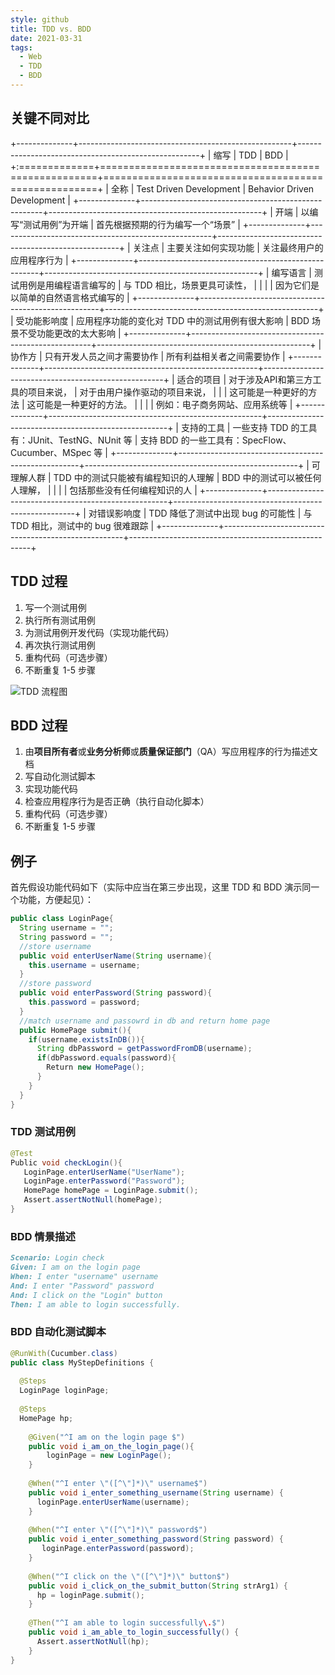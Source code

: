 ```yaml
---
style: github
title: TDD vs. BDD
date: 2021-03-31
tags:
  - Web
  - TDD
  - BDD
---
```


## 关键不同对比

<div class="key-diffs">
<style>
@media only screen and (min-width: 1080px) {
  .markdown-body .key-diffs + .table>table tr>*:first-child { width: 10em; }
  .markdown-body .key-diffs + .table>table tr>*:not(:first-child) { width: calc((var(--mdvw) * 100 - 10em) / 2); }
}
</style>
</div>

+--------------+-----------------------------------------------------+-----------------------------------------------------+
| 缩写         | TDD                                                 | BDD                                                 |
+:=============+=====================================================+=====================================================+
| 全称         | Test Driven Development                             | Behavior Driven Development                         |
+--------------+-----------------------------------------------------+-----------------------------------------------------+
| 开端         | 以编写“测试用例”为开端                            | 首先根据预期的行为编写一个“场景”                  |
+--------------+-----------------------------------------------------+-----------------------------------------------------+
| 关注点       | 主要关注如何实现功能                                | 关注最终用户的应用程序行为                          |
+--------------+-----------------------------------------------------+-----------------------------------------------------+
| 编写语言     | 测试用例是用编程语言编写的                          | 与 TDD 相比，场景更具可读性，                       |
|              |                                                     | 因为它们是以简单的自然语言格式编写的                |
+--------------+-----------------------------------------------------+-----------------------------------------------------+
| 受功能影响度 | 应用程序功能的变化对 TDD 中的测试用例有很大影响     | BDD 场景不受功能更改的太大影响                      |
+--------------+-----------------------------------------------------+-----------------------------------------------------+
| 协作方       | 只有开发人员之间才需要协作                          | 所有利益相关者之间需要协作                          |
+--------------+-----------------------------------------------------+-----------------------------------------------------+
| 适合的项目   | 对于涉及API和第三方工具的项目来说，                 | 对于由用户操作驱动的项目来说，                      |
|              | 这可能是一种更好的方法                              | 这可能是一种更好的方法。                            |
|              |                                                     | 例如：电子商务网站、应用系统等                      |
+--------------+-----------------------------------------------------+-----------------------------------------------------+
| 支持的工具   | 一些支持 TDD 的工具有：JUnit、TestNG、NUnit 等      | 支持 BDD 的一些工具有：SpecFlow、Cucumber、MSpec 等 |
+--------------+-----------------------------------------------------+-----------------------------------------------------+
| 可理解人群   | TDD 中的测试只能被有编程知识的人理解                | BDD 中的测试可以被任何人理解，                      |
|              |                                                     | 包括那些没有任何编程知识的人                        |
+--------------+-----------------------------------------------------+-----------------------------------------------------+
| 对错误影响度 | TDD 降低了测试中出现 bug 的可能性                   | 与 TDD 相比，测试中的 bug 很难跟踪                  |
+--------------+-----------------------------------------------------+-----------------------------------------------------+

## TDD 过程

1. 写一个测试用例
2. 执行所有测试用例
3. 为测试用例开发代码（实现功能代码）
4. 再次执行测试用例
5. 重构代码（可选步骤）
6. 不断重复 1-5 步骤

![TDD 流程图](BDD-vs-TDD/TDD-Flowchart.jpg)

## BDD 过程

1. 由**项目所有者**或**业务分析师**或**质量保证部门**（QA）写应用程序的行为描述文档
2. 写自动化测试脚本
3. 实现功能代码
4. 检查应用程序行为是否正确（执行自动化脚本）
5. 重构代码（可选步骤）
6. 不断重复 1-5 步骤

## 例子

首先假设功能代码如下（实际中应当在第三步出现，这里 TDD 和 BDD 演示同一个功能，方便起见）：

```java
public class LoginPage{
  String username = "";
  String password = "";
  //store username
  public void enterUserName(String username){
    this.username = username;
  }
  //store password
  public void enterPassword(String password){
    this.password = password;
  }
  //match username and passowrd in db and return home page
  public HomePage submit(){
    if(username.existsInDB()){
      String dbPassword = getPasswordFromDB(username);
      if(dbPassword.equals(password){
        Return new HomePage();
      }
    }
  }
}
```

### TDD 测试用例

```java
@Test
Public void checkLogin(){
   LoginPage.enterUserName("UserName");
   LoginPage.enterPassword("Password");
   HomePage homePage = LoginPage.submit();
   Assert.assertNotNull(homePage);
}
```

### BDD 情景描述

```markdown
Scenario: Login check
Given: I am on the login page 
When: I enter "username" username
And: I enter "Password" password
And: I click on the "Login" button
Then: I am able to login successfully.
```

### BDD 自动化测试脚本

```java
@RunWith(Cucumber.class)
public class MyStepDefinitions {
 
  @Steps
  LoginPage loginPage;
  
  @Steps
  HomePage hp;
 
    @Given("^I am on the login page $")
    public void i_am_on_the_login_page(){
        loginPage = new LoginPage();
    }
 
    @When("^I enter \"([^\"]*)\" username$")
    public void i_enter_something_username(String username) {
      loginPage.enterUserName(username);
    }
 
    @When("^I enter \"([^\"]*)\" password$")
    public void i_enter_something_password(String password) {
       loginPage.enterPassword(password);
    }
 
    @When("^I click on the \"([^\"]*)\" button$")
    public void i_click_on_the_submit_button(String strArg1) {
      hp = loginPage.submit();        
    }
 
    @Then("^I am able to login successfully\.$")
    public void i_am_able_to_login_successfully() {
      Assert.assertNotNull(hp);
    }
}
```
